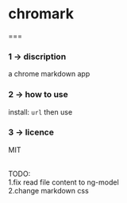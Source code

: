# chromark
===

### 1 -> discription

a chrome markdown app

### 2 -> how to use

install: `url` then use

### 3 -> licence

MIT

<br>
	TODO:<br>
	1.fix read file content to ng-model <br>
  2.change markdown css